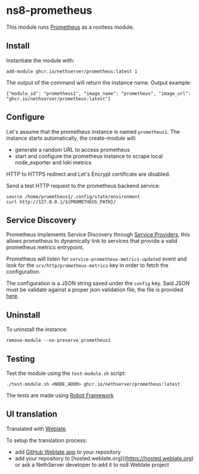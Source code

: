 # ns8-prometheus

This module runs [Prometheus](https://prometheus.io/) as a rootless module.

## Install

Instantiate the module with:

    add-module ghcr.io/nethserver/prometheus:latest 1

The output of the command will return the instance name.
Output example:

    {"module_id": "prometheus1", "image_name": "prometheus", "image_url": "ghcr.io/nethserver/prometheus:latest"}

## Configure

Let's assume that the prometheus instance is named `prometheus1`.
The instance starts automatically, the create-module will:
- generate a random URL to access prometheus
- start and configure the prometheus instance to scrape local node_exporter and loki metrics

HTTP to HTTPS redirect and Let's Encrypt certificate are disabled.

Send a test HTTP request to the prometheus backend service:

    source /home/prometheus1/.config/state/environment
    curl http://127.0.0.1/${PROMETHEUS_PATH}/

## Service Discovery

Prometheus implements Service Discovery through [Service Providers](https://nethserver.github.io/ns8-core/modules/service_providers/#service-providers), this allows prometheus to dynamically link to services that provide a valid prometheus metrics entrypoint.

Prometheus will listen for `service-prometheus-metrics-updated` event and look for the `srv/http/prometheus-metrics` key in order to fetch the configuration.

The configuration is a JSON string saved under the `config` key. Said JSON must be validate against a proper json validation file, the file is provided [here](https://raw.githubusercontent.com/NethServer/ns8-prometheus/event-job-listener/imageroot/bin/validation.json).

## Uninstall

To uninstall the instance:

    remove-module --no-preserve prometheus1

## Testing

Test the module using the `test-module.sh` script:


    ./test-module.sh <NODE_ADDR> ghcr.io/nethserver/prometheus:latest

The tests are made using [Robot Framework](https://robotframework.org/)

## UI translation

Translated with [Weblate](https://hosted.weblate.org/projects/ns8/).

To setup the translation process:

- add [GitHub Weblate app](https://docs.weblate.org/en/latest/admin/continuous.html#github-setup) to your repository
- add your repository to [hosted.weblate.org]((https://hosted.weblate.org) or ask a NethServer developer to add it to ns8 Weblate project
